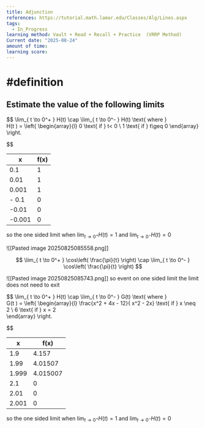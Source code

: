 ```yaml
---
title: Adjunction
references: https://tutorial.math.lamar.edu/Classes/Alg/Lines.aspx
tags:
  - In_Progress
learning method: Vault + Read + Recall + Practice  (VRRP Method)
Current date: "2025-08-24"
amount of time: 
learning score:
---
```


#  #definition 

## Estimate the value of the following limits 
$$
\lim_{ t \to 0^+ }    H(t)  \cap  \lim_{ t \to  0^- }  H(t)  \text{ where }   
H(t )  = \left\{ \begin{array}{l} 0 \text{  if } t< 0    \\
1  \text{ if } t\geq   0 
 \end{array}  \right. 

$$



| x      | f(x) |
| ------ | ---- |
| 0.1    | 1    |
| 0.01   | 1    |
| 0.001  | 1    |
| - 0.1  | 0    |
| -0.01  | 0    |
| -0.001 | 0    |
so the one sided limit when  $\lim_{ t \to 0^+ }    H(t)=1$  and $\lim_{ t \to  0^- }  H(t)=0$ 



![[Pasted image 20250825085558.png]]




$$
\lim_{ t \to 0^+ }   \cos\left( \frac{\pi}{t} \right)   \cap  \lim_{ t \to 0^- }   \cos\left( \frac{\pi}{t} \right)
$$

![[Pasted image 20250825085743.png]] 
so  event  on one sided limit the limit does not need to exit 


$$
\lim_{ t \to 0^+ }    H(t)  \cap  \lim_{ t \to  0^- }  G(t)  \text{ where }   
G(t )  = \left\{ \begin{array}{l} \frac{x^2 + 4x - 12}{ x^2  - 2x} \text{  if }  x \neq 2  \\
6  \text{ if } x  =  2  
 \end{array}  \right. 

$$



| x     | f(x)     |
| ----- | -------- |
| 1.9   | 4.157    |
| 1.99  | 4.01507  |
| 1.999 | 4.015007 |
| 2.1   | 0        |
| 2.01  | 0        |
| 2.001 | 0        |
so the one sided limit when  $\lim_{ t \to 0^+ }    H(t)=1$  and $\lim_{ t \to  0^- }  H(t)=0$ 

